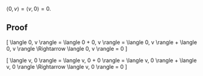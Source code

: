 $\langle 0, v \rangle = \langle v, 0 \rangle = 0$.

## Proof

\[ \langle 0, v \rangle = \langle 0 + 0, v \rangle = \langle 0, v \rangle + \langle 0, v \rangle
\Rightarrow \langle 0, v \rangle = 0 \]

\[ \langle v, 0 \rangle = \langle v, 0 + 0 \rangle = \langle v, 0 \rangle + \langle v, 0 \rangle
\Rightarrow \langle v, 0 \rangle = 0 \]
